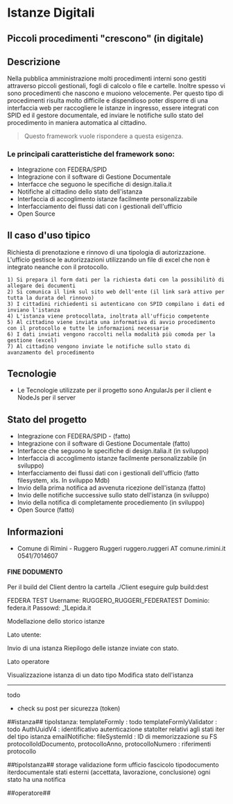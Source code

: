 # Istanze Digitali
## Piccoli procedimenti "crescono" (in digitale)

## Descrizione

Nella pubblica amministrazione molti procedimenti interni sono gestiti attraverso piccoli gestionali, 
fogli di calcolo o file e cartelle. Inoltre spesso vi sono procedimenti che nascono e muoiono velocemente.
Per questo tipo di procedimenti risulta molto difficile e dispendioso poter disporre di una interfaccia web per 
raccogliere le istanze in ingresso, essere integrati con SPID ed il gestore documentale, ed inviare le notifiche 
sullo stato del procedimento in maniera automatica al cittadino.

> Questo framework vuole rispondere a questa esigenza.

### Le principali caratteristiche del framework sono:

-	Integrazione con FEDERA/SPID
-	Integrazione con il software di Gestione Documentale
-	Interfacce che seguono le specifiche di design.italia.it
-	Notifiche al cittadino dello stato dell'istanza
-	Interfaccia di accoglimento istanze facilmente personalizzabile
-   Interfacciamento dei flussi dati con i gestionali dell'ufficio
-	Open Source

## Il caso d'uso tipico

Richiesta di prenotazione e rinnovo di una tipologia di autorizzazione. 
L'ufficio gestisce le autorizzazioni utilizzando un file di excel che non è integrato neanche con il protocollo.

    1) Si prepara il form dati per la richiesta dati con la possibilitò di allegare dei documenti
    2) Si comunica il link sul sito web dell'ente (il link sarà attivo per tutta la durata del rinnovo)
    3) I cittadini richiedenti si autenticano con SPID compilano i dati ed inviano l'istanza
    4) L'istanza viene protocollata, inoltrata all'ufficio competente
    5) Al cittadino viene inviata una informativa di avvio procedimento con il protocollo e tutte le informazioni necessarie
    6) I dati inviati vengono raccolti nella modalità più comoda per la gestione (excel)
    7) Al cittadino vengono inviate le notifiche sullo stato di avanzamento del procedimento

## Tecnologie

- Le Tecnologie utilizzate per il progetto sono AngularJs per il client e NodeJs per il server

## Stato del progetto

- Integrazione con FEDERA/SPID - (fatto)
- Integrazione con il software di Gestione Documentale (fatto)
- Interfacce che seguono le specifiche di design.italia.it (in sviluppo)
- Interfaccia di accoglimento istanze facilmente personalizzabile (in sviluppo)
- Interfacciamento dei flussi dati con i gestionali dell'ufficio (fatto filesystem, xls. In sviluppo Mdb)
- Invio della prima notifica ad avvenuta ricezione dell'istanza (fatto)
- Invio delle notifiche successive sullo stato dell'istanza (in sviluppo)
- Invio della notifica di completamente procediemento (in sviluppo)
- Open Source (fatto)

## Informazioni 

- Comune di Rimini - Ruggero Ruggeri ruggero.ruggeri AT comune.rimini.it 0541/7014607



#### FINE DODUMENTO


Per il build del Client dentro la cartella ./Client eseguire gulp build:dest 

FEDERA TEST
Username: RUGGERO_RUGGERI_FEDERATEST
Dominio: federa.it
Passowd: _1Lepida.it


Modellazione dello storico istanze

Lato utente:

Invio di una istanza
Riepilogo delle istanze inviate con stato.


Lato operatore

Visualizzazione istanza di un dato tipo
Modifica stato dell'istanza





-------------------------------------------------------------- 

todo

* check su post per sicurezza (token)

##istanza##
tipoIstanza:
templateFormly : todo
templateFormlyValidator : todo
AuthUuidV4 : identificativo autenticazione
statoIter relativi agli stati iter del tipo istanza
emailNotifiche: 
fileSystemId : ID di memorizzazione su FS
protocolloIdDocumento, protocolloAnno,  protocolloNumero : riferimenti protocollo

##tipoIstanza##
storage
validazione
form
ufficio
fascicolo
tipodocumento
iterdocumentale
stati esterni (accettata, lavorazione, conclusione)
ogni stato ha una notifica

##operatore##

